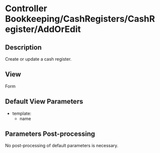 # Controller Bookkeeping/CashRegisters/CashRegister/AddOrEdit

## Description

Create or update a cash register.

## View

Form

## Default View Parameters

* template:
  * name

## Parameters Post-processing

No post-processing of default parameters is necessary.
